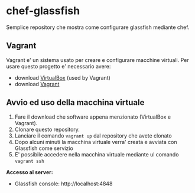 chef-glassfish
======================

Semplice repository che mostra come configurare glassfish mediante chef.

Vagrant
-------
Vagrant e' un sistema usato per creare e configurare macchine virtuali.  Per usare questo progetto e' necessario avere: 

 * download [VirtualBox](https://www.virtualbox.org/wiki/Downloads) (used by Vagrant)
 * download [Vagrant](http://downloads.vagrantup.com/)

Avvio ed uso della macchina virtuale
----------------------------------
1. Fare il download che software appena menzionato (VirtualBox e Vagrant).
2. Clonare questo repository.
3. Lanciare il comando ```vagrant up``` dal repository che avete clonato
4. Dopo alcuni minuti la macchina virtuale verra' creata e avviata con Glassfish come servizio
5. E' possibile accedere nella macchina virtuale mediante ul comando ```vagrant ssh```

**Accesso al server:**

 * Glassfish console: http://localhost:4848